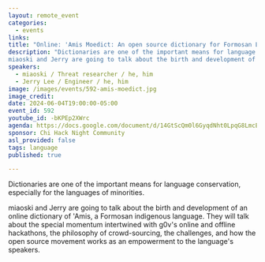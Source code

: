 ```yaml
---
layout: remote_event
categories:
  - events
links: 
title: "Online: 'Amis Moedict: An open source dictionary for Formosan Languages"
description: "Dictionaries are one of the important means for language conservation, especially for the languages of minorities.
miaoski and Jerry are going to talk about the birth and development of an online dictionary of 'Amis, a Formosan indigenous language. They will talk about the special momentum intertwined with g0v's online and offline hackathons, the philosophy of crowd-sourcing, the challenges, and how the open source movement works as an empowerment to the language's speakers."
speakers:
  - miaoski / Threat researcher / he, him
  - Jerry Lee / Engineer / he, him  
image: /images/events/592-amis-moedict.jpg
image_credit:
date: 2024-06-04T19:00:00-05:00
event_id: 592
youtube_id: -bKPEp2XWrc
agenda: https://docs.google.com/document/d/14GtScQm0l6GyqdNht0LpqG8LmcEF7i3COjNJ06PaTj8/edit#
sponsor: Chi Hack Night Community
asl_provided: false
tags: language
published: true

---
```


Dictionaries are one of the important means for language conservation, especially for the languages of minorities.

miaoski and Jerry are going to talk about the birth and development of an online dictionary of 'Amis, a Formosan indigenous language. They will talk about the special momentum intertwined with g0v's online and offline hackathons, the philosophy of crowd-sourcing, the challenges, and how the open source movement works as an empowerment to the language's speakers. 
